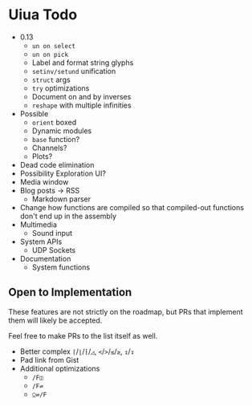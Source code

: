 # Uiua Todo

- 0.13
  - `un on select`
  - `un on pick`
  - Label and format string glyphs
  - `setinv/setund` unification
  - `struct` args
  - `try` optimizations
  - Document on and by inverses
  - `reshape` with multiple infinities
- Possible
  - `orient` boxed
  - Dynamic modules
  - `base` function?
  - Channels?
  - Plots?
- Dead code elimination
- Possibility Exploration UI?
- Media window
- Blog posts -> RSS
  - Markdown parser
- Change how functions are compiled so that compiled-out functions don't end up in the assembly
- Multimedia
  - Sound input
- System APIs
  - UDP Sockets
- Documentation
  - System functions

## Open to Implementation

These features are not strictly on the roadmap, but PRs that implement them will likely be accepted.

Feel free to make PRs to the list itself as well.

- Better complex `⌈`/`⌊`/`⁅`/`◿`, `<`/`>`/`≤`/`≥`, `↥`/`↧`
- Pad link from Gist
- Additional optimizations
  - `/F◫`
  - `/F⇌`
  - `⍜⇌/F`

